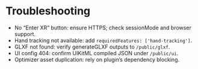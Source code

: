 # Troubleshooting

- No “Enter XR” button: ensure HTTPS; check sessionMode and browser support.
- Hand tracking not available: add `requiredFeatures: ['hand-tracking']`.
- GLXF not found: verify generateGLXF outputs to `/public/glxf`.
- UI config 404: confirm UIKitML compiled JSON under `/public/ui`.
- Optimizer asset duplication: rely on plugin’s dependency blocking.
